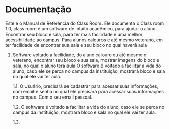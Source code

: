 # Documentação

Este é o Manual de Referência do Class Room. Ele documenta o Class room 1.0, class room é um software de intuito acadêmico, para ajudar o aluno. Encontrar seu bloco e sala, para ter mais facilidade e uma melhor acessibilidade ao campus. Para alunos calouros e até mesmo veterano, em ter facilidade de encontrar sua sala e seu bloco no qual haverá aula

1. Software voltado a facilidade, do aluno calouro ou até mesmo o veterano, encontrar seu bloco e sua sala, mostrar imagens do bloco e sala, no qual o aluno terá aula O software é voltado a facilitar a vida do aluno, caso ele se perca no campus da instituição, mostrará bloco e sala no qual ele vai ter aula.

     1.1. O Usuário, precisará se cadastrar para acessar suas informações, com email e senha no qual ele precisará para acessar suas informações no campus. Com o seu email pessoal. 

     1.2. O software é voltado a facilitar a vida do aluno, caso ele se perca no campus da instituição, mostrará bloco e sala no qual ele vai ter aula.
     
     1.3. 

